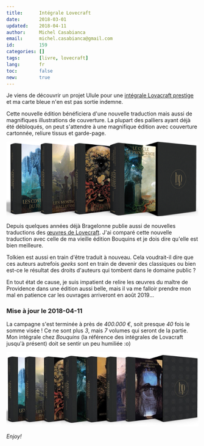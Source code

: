 ```yaml
---
title:      Intégrale Lovecraft
date:       2018-03-01
updated:    2018-04-11
author:     Michel Casabianca
email:      michel.casabianca@gmail.com
id:         159
categories: []
tags:       [livre, lovecraft]
lang:       fr
toc:        false
new:        true
---
```


Je viens de découvrir un projet Ulule pour une
[intégrale Lovacraft prestige](https://fr.ulule.com/lovecraft-prestige/) et ma
carte bleue n'en est pas sortie indemne.

<!--more-->

Cette nouvelle édition bénéficiera d'une nouvelle traduction mais aussi de
magnifiques illustrations de couverture. La plupart des palliers ayant déjà été
débloqués, on peut s'attendre à une magnifique édition avec couverture
cartonnée, reliure tissus et garde-page.

![Intégrale Lovecraft](integrale-lovecraft.png)

Depuis quelques années déjà Bragelonne publie aussi de nouvelles traductions
des [œuvres de Lovecraft](http://www.bragelonne.fr/livres/view/cthulhu--le-mythe).
J'ai comparé cette nouvelle traduction avec celle de ma vieille édition Bouquins
et je dois dire qu'elle est bien meilleure.

Tolkien est aussi en train d'être traduit à nouveau. Cela voudrait-il dire que
ces auteurs autrefois *geeks* sont en train de devenir des classiques ou bien
est-ce le résultat des droits d'auteurs qui tombent dans le domaine public ?

En tout état de cause, je suis impatient de relire les œuvres du maître de
Providence dans une édition aussi belle, mais il va me falloir prendre mon mal
en patience car les ouvrages arriveront en août 2019...

### Mise à jour le 2018-04-11

La campagne s'est terminée à près de *400.000 €*, soit presque *40* fois le
somme visée ! Ce ne sont plus *3*, mais *7* volumes qui seront de la partie.
Mon intégrale chez *Bouquins* (la référence des intégrales de Lovacraft jusqu'à
présent) doit se sentir un peu humiliée :o)

![Intégrale Lovecraft](integrale-lovecraft-update.png)

*Enjoy!*
